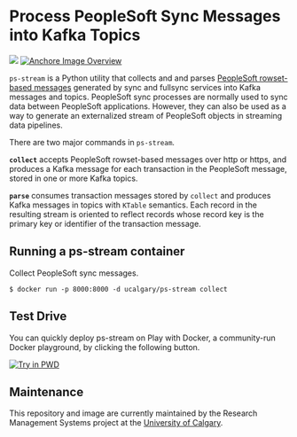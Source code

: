 # Process PeopleSoft Sync Messages into Kafka Topics

[![](https://images.microbadger.com/badges/image/ucalgary/ps-stream.svg)](https://microbadger.com/images/ucalgary/ps-stream) [![Anchore Image Overview](https://anchore.io/service/badges/image/a26f2562a708b063d8bf1e0f685f0b2bc75bde1725a787588d1be531b23f06ff)](https://anchore.io/image/dockerhub/a26f2562a708b063d8bf1e0f685f0b2bc75bde1725a787588d1be531b23f06ff?repo=ucalgary%2Fps-stream&tag=latest)

`ps-stream` is a Python utility that collects and and parses [PeopleSoft rowset-based messages](http://docs.oracle.com/cd/E66686_01/pt855pbr1/eng/pt/tibr/concept_PeopleSoftRowset-BasedMessageFormat-0764fb.html) generated by sync and fullsync services into Kafka messages and topics. PeopleSoft sync processes are normally used to sync data between PeopleSoft applications. However, they can also be used as a way to generate an externalized stream of PeopleSoft objects in streaming data pipelines.

There are two major commands in `ps-stream`.

**`collect`** accepts PeopleSoft rowset-based messages over http or https, and produces a Kafka message for each transaction in the PeopleSoft message, stored in one or more Kafka topics.

**`parse`** consumes transaction messages stored by `collect` and produces Kafka messages in topics with `KTable` semantics. Each record in the resulting stream is oriented to reflect records whose record key is the primary key or identifier of the transaction message.

## Running a ps-stream container

Collect PeopleSoft sync messages.

```
$ docker run -p 8000:8000 -d ucalgary/ps-stream collect
```

## Test Drive

You can quickly deploy ps-stream on Play with Docker, a community-run Docker playground, by clicking the following button.

[![Try in PWD](https://cdn.rawgit.com/play-with-docker/stacks/cff22438/assets/images/button.png)](http://play-with-docker.com?stack=https://raw.githubusercontent.com/ucalgary/ps-stream/master/docker-compose.yml&stack_name=ps-stream)

## Maintenance

This repository and image are currently maintained by the Research Management Systems project at the [University of Calgary](http://www.ucalgary.ca/).
